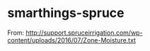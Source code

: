 # smarthings-spruce

From: http://support.spruceirrigation.com/wp-content/uploads/2016/07/Zone-Moisture.txt
